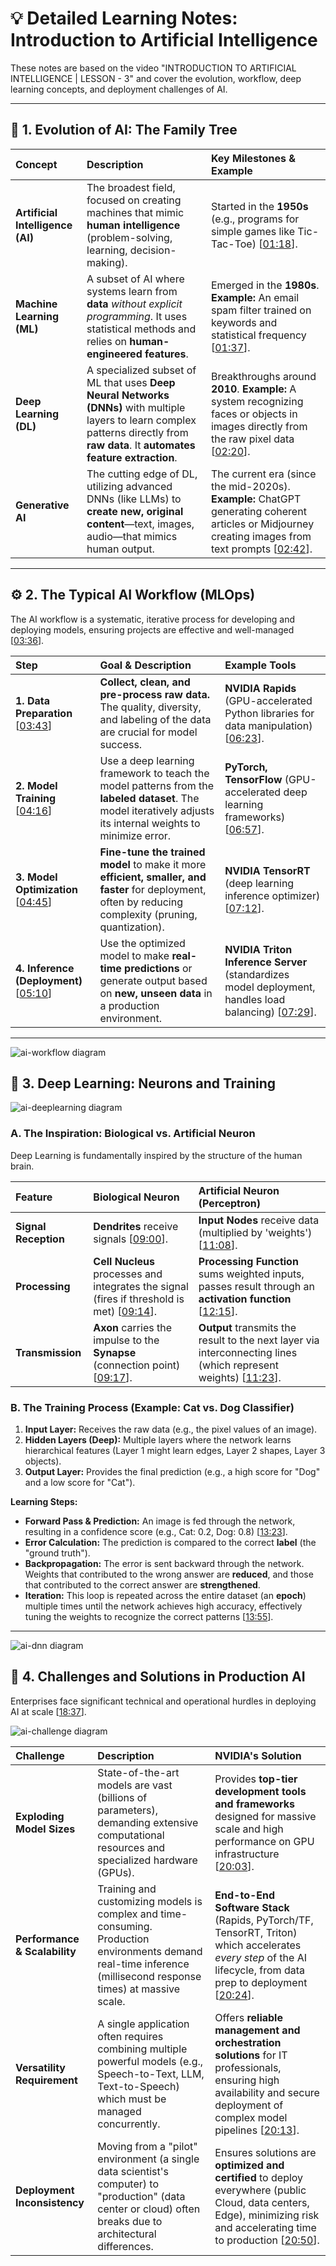 # 💡 Detailed Learning Notes: Introduction to Artificial Intelligence

These notes are based on the video "INTRODUCTION TO ARTIFICIAL INTELLIGENCE | LESSON - 3" and cover the evolution, workflow, deep learning concepts, and deployment challenges of AI.

---

## 🧠 1. Evolution of AI: The Family Tree

| Concept | Description | Key Milestones & Example |
| :--- | :--- | :--- |
| **Artificial Intelligence (AI)** | The broadest field, focused on creating machines that mimic **human intelligence** (problem-solving, learning, decision-making). | Started in the **1950s** (e.g., programs for simple games like Tic-Tac-Toe) [[01:18](http://www.youtube.com/watch?v=oVzI-wt691Y&t=78)]. |
| **Machine Learning (ML)** | A subset of AI where systems learn from **data** *without explicit programming*. It uses statistical methods and relies on **human-engineered features**. | Emerged in the **1980s**. **Example:** An email spam filter trained on keywords and statistical frequency [[01:37](http://www.youtube.com/watch?v=oVzI-wt691Y&t=97)]. |
| **Deep Learning (DL)** | A specialized subset of ML that uses **Deep Neural Networks (DNNs)** with multiple layers to learn complex patterns directly from **raw data**. It **automates feature extraction**. | Breakthroughs around **2010**. **Example:** A system recognizing faces or objects in images directly from the raw pixel data [[02:20](http://www.youtube.com/watch?v=oVzI-wt691Y&t=140)]. |
| **Generative AI** | The cutting edge of DL, utilizing advanced DNNs (like LLMs) to **create new, original content**—text, images, audio—that mimics human output. | The current era (since the mid-2020s). **Example:** ChatGPT generating coherent articles or Midjourney creating images from text prompts [[02:42](http://www.youtube.com/watch?v=oVzI-wt691Y&t=162)]. |

---

## ⚙️ 2. The Typical AI Workflow (MLOps)

The AI workflow is a systematic, iterative process for developing and deploying models, ensuring projects are effective and well-managed [[03:36](http://www.youtube.com/watch?v=oVzI-wt691Y&t=216)].

| Step | Goal & Description | Example Tools |
| :--- | :--- | :--- |
| **1. Data Preparation** [[03:43](http://www.youtube.com/watch?v=oVzI-wt691Y&t=223)] | **Collect, clean, and pre-process raw data.** The quality, diversity, and labeling of the data are crucial for model success. | **NVIDIA Rapids** (GPU-accelerated Python libraries for data manipulation) [[06:23](http://www.youtube.com/watch?v=oVzI-wt691Y&t=383)]. |
| **2. Model Training** [[04:16](http://www.youtube.com/watch?v=oVzI-wt691Y&t=256)] | Use a deep learning framework to teach the model patterns from the **labeled dataset**. The model iteratively adjusts its internal weights to minimize error. | **PyTorch, TensorFlow** (GPU-accelerated deep learning frameworks) [[06:57](http://www.youtube.com/watch?v=oVzI-wt691Y&t=417)]. |
| **3. Model Optimization** [[04:45](http://www.youtube.com/watch?v=oVzI-wt691Y&t=285)] | **Fine-tune the trained model** to make it more **efficient, smaller, and faster** for deployment, often by reducing complexity (pruning, quantization). | **NVIDIA TensorRT** (deep learning inference optimizer) [[07:12](http://www.youtube.com/watch?v=oVzI-wt691Y&t=432)]. |
| **4. Inference (Deployment)** [[05:10](http://www.youtube.com/watch?v=oVzI-wt691Y&t=310)] | Use the optimized model to make **real-time predictions** or generate output based on **new, unseen data** in a production environment. | **NVIDIA Triton Inference Server** (standardizes model deployment, handles load balancing) [[07:29](http://www.youtube.com/watch?v=oVzI-wt691Y&t=449)]. |

---
![ai-workflow diagram](images/les1-1.png)



## 🧠 3. Deep Learning: Neurons and Training

![ai-deeplearning diagram](images/les1-2.png)


### A. The Inspiration: Biological vs. Artificial Neuron

Deep Learning is fundamentally inspired by the structure of the human brain.

| Feature | Biological Neuron | Artificial Neuron (Perceptron) |
| :--- | :--- | :--- |
| **Signal Reception** | **Dendrites** receive signals [[09:00](http://www.youtube.com/watch?v=oVzI-wt691Y&t=540)]. | **Input Nodes** receive data (multiplied by 'weights') [[11:08](http://www.youtube.com/watch?v=oVzI-wt691Y&t=668)]. |
| **Processing** | **Cell Nucleus** processes and integrates the signal (fires if threshold is met) [[09:14](http://www.youtube.com/watch?v=oVzI-wt691Y&t=554)]. | **Processing Function** sums weighted inputs, passes result through an **activation function** [[12:15](http://www.youtube.com/watch?v=oVzI-wt691Y&t=735)]. |
| **Transmission** | **Axon** carries the impulse to the **Synapse** (connection point) [[09:17](http://www.youtube.com/watch?v=oVzI-wt691Y&t=557)]. | **Output** transmits the result to the next layer via interconnecting lines (which represent weights) [[11:23](http://www.youtube.com/watch?v=oVzI-wt691Y&t=683)]. |

### B. The Training Process (Example: Cat vs. Dog Classifier)

1.  **Input Layer:** Receives the raw data (e.g., the pixel values of an image).
2.  **Hidden Layers (Deep):** Multiple layers where the network learns hierarchical features (Layer 1 might learn edges, Layer 2 shapes, Layer 3 objects).
3.  **Output Layer:** Provides the final prediction (e.g., a high score for "Dog" and a low score for "Cat").

**Learning Steps:**
* **Forward Pass & Prediction:** An image is fed through the network, resulting in a confidence score (e.g., Cat: 0.2, Dog: 0.8) [[13:23](http://www.youtube.com/watch?v=oVzI-wt691Y&t=803)].
* **Error Calculation:** The prediction is compared to the correct **label** (the "ground truth").
* **Backpropagation:** The error is sent backward through the network. Weights that contributed to the wrong answer are **reduced**, and those that contributed to the correct answer are **strengthened**.
* **Iteration:** This loop is repeated across the entire dataset (an **epoch**) multiple times until the network achieves high accuracy, effectively tuning the weights to recognize the correct patterns [[13:55](http://www.youtube.com/watch?v=oVzI-wt691Y&t=835)].

---
![ai-dnn diagram](images/les1-3.png)


## 🤝 4. Challenges and Solutions in Production AI

Enterprises face significant technical and operational hurdles in deploying AI at scale [[18:37](http://www.youtube.com/watch?v=oVzI-wt691Y&t=1117)].

![ai-challenge diagram](images/les3-4.png)


| Challenge | Description | NVIDIA's Solution |
| :--- | :--- | :--- |
| **Exploding Model Sizes** | State-of-the-art models are vast (billions of parameters), demanding extensive computational resources and specialized hardware (GPUs). | Provides **top-tier development tools and frameworks** designed for massive scale and high performance on GPU infrastructure [[20:03](http://www.youtube.com/watch?v=oVzI-wt691Y&t=1203)]. |
| **Performance & Scalability** | Training and customizing models is complex and time-consuming. Production environments demand real-time inference (millisecond response times) at massive scale. | **End-to-End Software Stack** (Rapids, PyTorch/TF, TensorRT, Triton) which accelerates *every step* of the AI lifecycle, from data prep to deployment [[20:24](http://www.youtube.com/watch?v=oVzI-wt691Y&t=1224)]. |
| **Versatility Requirement** | A single application often requires combining multiple powerful models (e.g., Speech-to-Text, LLM, Text-to-Speech) which must be managed concurrently. | Offers **reliable management and orchestration solutions** for IT professionals, ensuring high availability and secure deployment of complex model pipelines [[20:13](http://www.youtube.com/watch?v=oVzI-wt691Y&t=1213)]. |
| **Deployment Inconsistency** | Moving from a "pilot" environment (a single data scientist's computer) to "production" (data center or cloud) often breaks due to architectural differences. | Ensures solutions are **optimized and certified** to deploy everywhere (public Cloud, data centers, Edge), minimizing risk and accelerating time to production [[20:50](http://www.youtube.com/watch?v=oVzI-wt691Y&t=1250)]. |